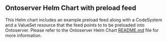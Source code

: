 ## Ontoserver Helm Chart with preload feed
This Helm chart includes an example preload feed along with a CodeSystem and a ValueSet resource that the feed points to to be preloaded into Ontoserver.
Please refer to the Ontoserver Helm Chart [README.md](https://github.com/aehrc/ontoserver-deploy/blob/master/helm/README.md) file for more information.